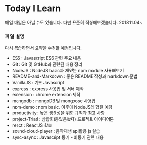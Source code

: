 # Today I Learn

매일 매일은 아닐 수도 있습니다. 다만 꾸준히 작성해보겠습니다. 2018.11.04~

### 파일 설명

다시 복습하면서 요약을 수정할 예정입니다.

- ES6 : Javascript ES6 관련 주요 내용
- Git : Git 및 GitHub과 관련된 내용 정리
- NodeJS :  NodeJS basic과 재밌는 npm module 사용해보기
- README-and-Markdown : 좋은 README 작성과 markdown 문법
- VanillaJS : 기초 Javascript
- express : express 사용법 및 서버 제작
- extension : chrome extension 제작
- mongodb : mongoDB 및 mongoose 사용법
- npm-demo : npm basic, 이후에 NodeJS와 합칠 예정
- productivity : 높은 생산성을 위한 규칙과 참고 사항
- project-Triad : 삼합회(총있음쐈다) 프로젝트 아이디어톤
- react : ReactJS 학습
- sound-cloud-player : 음악재생 api활용 js 실습
- sync-async : Javascript 동기 - 비동기 관련 내용